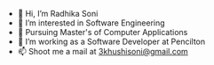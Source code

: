 - 👋 Hi, I’m Radhika Soni
- 👀 I’m interested in Software Engineering
- 🌱 Pursuing Master's of Computer Applications
- 💞️ I’m working as a Software Developer at Pencilton
- 📫 Shoot me a mail at 3khushisoni@gmail.com

<!---
Radhika14soni/Radhika14soni is a ✨ special ✨ repository because its `README.md` (this file) appears on your GitHub profile.
You can click the Preview link to take a look at your changes.
--->
